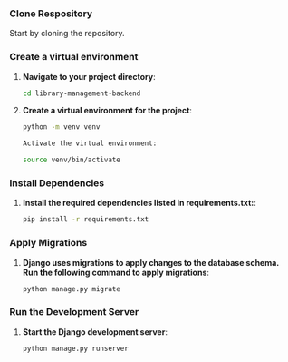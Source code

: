 
### Clone Respository

Start by cloning the repository.

### Create a virtual environment

1. **Navigate to your project directory**:
   ```bash
   cd library-management-backend

2. **Create a virtual environment for the project**:
   ```bash
   python -m venv venv

   Activate the virtual environment:

   source venv/bin/activate

### Install Dependencies

1. **Install the required dependencies listed in requirements.txt:**:
   ```bash
   pip install -r requirements.txt


### Apply Migrations
1. **Django uses migrations to apply changes to the database schema. Run the following command to apply migrations**:
    ```bash
    python manage.py migrate

### Run the Development Server


1. **Start the Django development server**:
    ```bash
    python manage.py runserver




